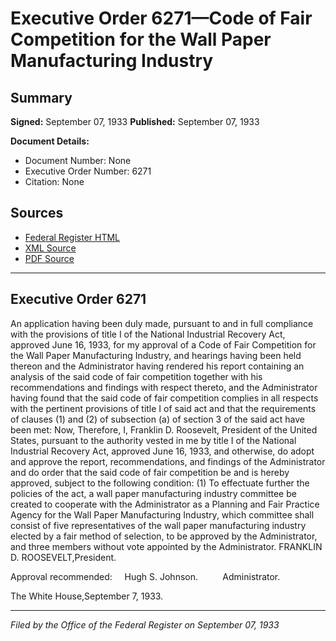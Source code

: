 # Executive Order 6271—Code of Fair Competition for the Wall Paper Manufacturing Industry

## Summary

**Signed:** September 07, 1933
**Published:** September 07, 1933

**Document Details:**
- Document Number: None
- Executive Order Number: 6271
- Citation: None

## Sources
- [Federal Register HTML](https://www.presidency.ucsb.edu/documents/executive-order-6271-code-fair-competition-for-the-wall-paper-manufacturing-industry)
- [XML Source](None)
- [PDF Source](None)

---

## Executive Order 6271

An application having been duly made, pursuant to and in full compliance with the provisions of title I of the National Industrial Recovery Act, approved June 16, 1933, for my approval of a Code of Fair Competition for the Wall Paper Manufacturing Industry, and hearings having been held thereon and the Administrator having rendered his report containing an analysis of the said code of fair competition together with his recommendations and findings with respect thereto, and the Administrator having found that the said code of fair competition complies in all respects with the pertinent provisions of title I of said act and that the requirements of clauses (1) and (2) of subsection (a) of section 3 of the said act have been met:
Now, Therefore, I, Franklin D. Roosevelt, President of the United States, pursuant to the authority vested in me by title I of the National Industrial Recovery Act, approved June 16, 1933, and otherwise, do adopt and approve the report, recommendations, and findings of the Administrator and do order that the said code of fair competition be and is hereby approved, subject to the following condition:
    (1) To effectuate further the policies of the act, a wall paper manufacturing industry committee be created to cooperate with the Administrator as a Planning and Fair Practice Agency for the Wall Paper Manufacturing Industry, which committee shall consist of five representatives of the wall paper manufacturing industry elected by a fair method of selection, to be approved by the Administrator, and three members without vote appointed by the Administrator.
FRANKLIN D. ROOSEVELT,President.

Approval recommended:     Hugh S. Johnson.          Administrator.

The White House,September 7, 1933.

---

*Filed by the Office of the Federal Register on September 07, 1933*
